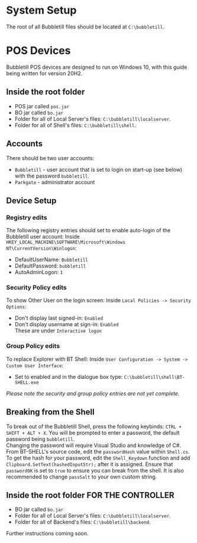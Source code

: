 # System Setup
The root of all Bubbletill files should be located at `C:\bubbletill`.

# POS Devices
Bubbletill POS devices are designed to run on Windows 10, with this guide being written for version 20H2.
## Inside the root folder
- POS jar called `pos.jar`
- BO jar called `bo.jar`
- Folder for all of Local Server's files: `C:\bubbletill\localserver`.
- Folder for all of Shell's files: `C:\bubbletill\shell`.

## Accounts
There should be two user accounts:
- `Bubbletill` - user account that is set to login on start-up (see below) with the password `bubbletill`.
- `Parkgate` - administrator account

## Device Setup
### Registry edits
The following registry entries should set to enable auto-login of the Bubbletill user account:
Inside `HKEY_LOCAL_MACHINE\SOFTWARE\Microsoft\Windows NT\CurrentVersion\Winlogon`:
- DefaultUserName: `Bubbletill`
- DefaultPassword: `bubbletill`
- AutoAdminLogon: `1`

### Security Policy edits
To show Other User on the login screen:
Inside `Local Policies -> Security Options`:
- Don't display last signed-in: `Enabled`
- Don't display username at sign-in: `Enabled` <br>
These are under `Interactive logon`

### Group Policy edits
To replace Explorer with BT Shell:
Inside `User Configuration -> System -> Custom User Interface`:
- Set to enabled and in the dialogue box type: `C:\bubbletill\shell\BT-SHELL.exe`

*Please note the security and group policy entries are not yet complete.*

## Breaking from the Shell
To break out of the Bubbletill Shell, press the following keybinds: `CTRL + SHIFT + ALT + X`. You will be prompted to enter a password, the default password being `bubbletill`.
<br>
Changing the password will require Visual Studio and knowledge of C#. From BT-SHELL's source code, edit the `passwordHash` value within `Shell.cs`. To get the hash for your password, edit the `Shell_Keydown` function and add `Clipboard.SetText(hashedInputStr);` after it is assigned. Ensure that `passwordOK` is set to `true` to ensure you can break from the shell. It is also recommended to change `passSalt` to your own custom string.

## Inside the root folder **FOR THE CONTROLLER**
- BO jar called `bo.jar`
- Folder for all of Local Server's files: `C:\bubbletill\localserver`.
- Folder for all of Backend's files: `C:\bubbletill\backend`.

Further instructions coming soon.
